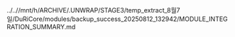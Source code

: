 ../..//mnt/h/ARCHIVE/.UNWRAP/STAGE3/temp_extract_8월7일/DuRiCore/modules/backup_success_20250812_132942/MODULE_INTEGRATION_SUMMARY.md